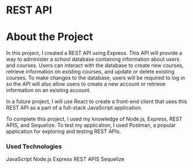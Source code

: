 # REST API

# About the Project
In this project, I created a REST API using Express. This API will provide a way to administer a school database containing information about users and courses. Users can interact with the database to create new courses, retrieve information on existing courses, and update or delete existing courses. To make changes to the database, users will be required to log in so the API will also allow users to create a new account or retrieve information on an existing account.

In a future project, I will use React to create a front-end client that uses this REST API as a part of a full-stack JavaScript application.

To complete this project, I used my knowledge of Node.js, Express, REST APIS, and Sequelize. To test my application, I used Postman, a popular application for exploring and testing REST APIs.

### Used Technologies
JavaScript
Node.js
Express
REST APIS
Sequelize